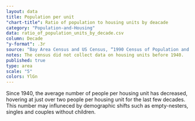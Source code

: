 ```yaml
---
layout: data
title: Population per unit
"chart-title": Ratio of population to housing units by deacade
category: "Population-and-Housing"
data: ratio_of_population_units_by_decade.csv
column: Decade
"y-format": .3r
source: "Bay Area Census and US Census, “1990 Census of Population and Housing (1990 CPH)”."
notes: The census did not collect data on housing units before 1940.
published: true
type: area
scale: "5"
colors: YlGn
---
```


Since 1940, the average number of people per housing unit has decreased, hovering at just over two people per housing unit for the last few decades. This number may influneced by demographic shifts such as empty-nesters, singles and couples without children.